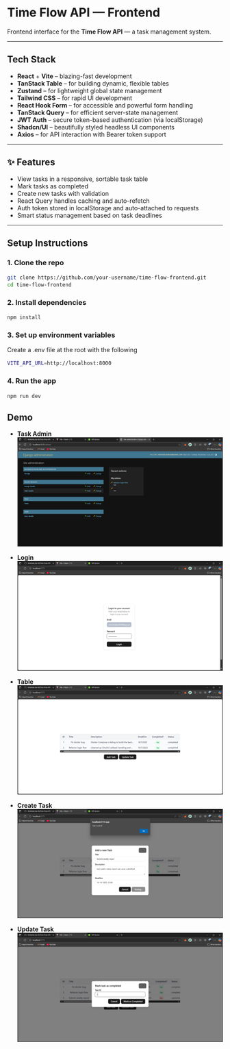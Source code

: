 # Time Flow API — Frontend

Frontend interface for the **Time Flow API** — a task management system.

---

## Tech Stack

- **React** + **Vite** – blazing-fast development
- **TanStack Table** – for building dynamic, flexible tables
- **Zustand** – for lightweight global state management
- **Tailwind CSS** – for rapid UI development
- **React Hook Form** – for accessible and powerful form handling
- **TanStack Query** – for efficient server-state management
- **JWT Auth** – secure token-based authentication (via localStorage)
- **Shadcn/UI** – beautifully styled headless UI components
- **Axios** – for API interaction with Bearer token support

---

## ✨ Features

- View tasks in a responsive, sortable task table
- Mark tasks as completed
- Create new tasks with validation
- React Query handles caching and auto-refetch
- Auth token stored in localStorage and auto-attached to requests
- Smart status management based on task deadlines

---

## Setup Instructions

### 1. **Clone the repo**

```bash
git clone https://github.com/your-username/time-flow-frontend.git
cd time-flow-frontend
```
### 2. Install dependencies

```bash
npm install
```

### 3. Set up environment variables
Create a .env file at the root with the following
```bash
VITE_API_URL=http://localhost:8000
```

### 4. Run the app
```bash
npm run dev
```

## Demo
- **Task Admin**
![Task Admin](./public/table_admin.png)

- **Login**
![Login](./public/table_1.png)

- **Table**
![Table](./public/table_2.png)

- **Create Task**
![Create Task](./public/table_3.png)

- **Update Task**
![Update Task](./public/table_4.png)